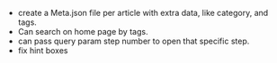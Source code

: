* create a Meta.json file per article with extra data, like category, and tags.
* Can search on home page by tags.
* can pass query param step number to open that specific step.
* fix hint boxes